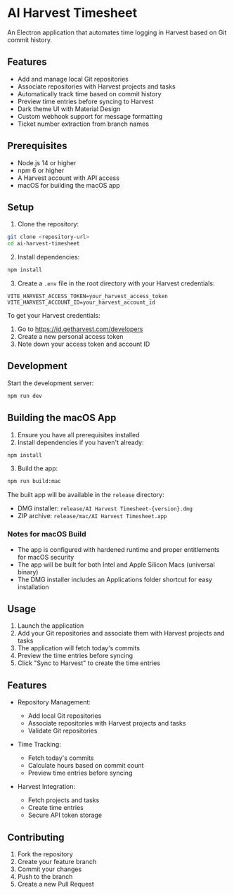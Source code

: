# AI Harvest Timesheet

An Electron application that automates time logging in Harvest based on Git commit history.

## Features

- Add and manage local Git repositories
- Associate repositories with Harvest projects and tasks
- Automatically track time based on commit history
- Preview time entries before syncing to Harvest
- Dark theme UI with Material Design
- Custom webhook support for message formatting
- Ticket number extraction from branch names

## Prerequisites

- Node.js 14 or higher
- npm 6 or higher
- A Harvest account with API access
- macOS for building the macOS app

## Setup

1. Clone the repository:
```bash
git clone <repository-url>
cd ai-harvest-timesheet
```

2. Install dependencies:
```bash
npm install
```

3. Create a `.env` file in the root directory with your Harvest credentials:
```
VITE_HARVEST_ACCESS_TOKEN=your_harvest_access_token
VITE_HARVEST_ACCOUNT_ID=your_harvest_account_id
```

To get your Harvest credentials:
1. Go to https://id.getharvest.com/developers
2. Create a new personal access token
3. Note down your access token and account ID

## Development

Start the development server:
```bash
npm run dev
```

## Building the macOS App

1. Ensure you have all prerequisites installed
2. Install dependencies if you haven't already:
```bash
npm install
```

3. Build the app:
```bash
npm run build:mac
```

The built app will be available in the `release` directory:
- DMG installer: `release/AI Harvest Timesheet-{version}.dmg`
- ZIP archive: `release/mac/AI Harvest Timesheet.app`

### Notes for macOS Build

- The app is configured with hardened runtime and proper entitlements for macOS security
- The app will be built for both Intel and Apple Silicon Macs (universal binary)
- The DMG installer includes an Applications folder shortcut for easy installation

## Usage

1. Launch the application
2. Add your Git repositories and associate them with Harvest projects and tasks
3. The application will fetch today's commits
4. Preview the time entries before syncing
5. Click "Sync to Harvest" to create the time entries

## Features

- Repository Management:
  - Add local Git repositories
  - Associate repositories with Harvest projects and tasks
  - Validate Git repositories
  
- Time Tracking:
  - Fetch today's commits
  - Calculate hours based on commit count
  - Preview time entries before syncing
  
- Harvest Integration:
  - Fetch projects and tasks
  - Create time entries
  - Secure API token storage

## Contributing

1. Fork the repository
2. Create your feature branch
3. Commit your changes
4. Push to the branch
5. Create a new Pull Request 